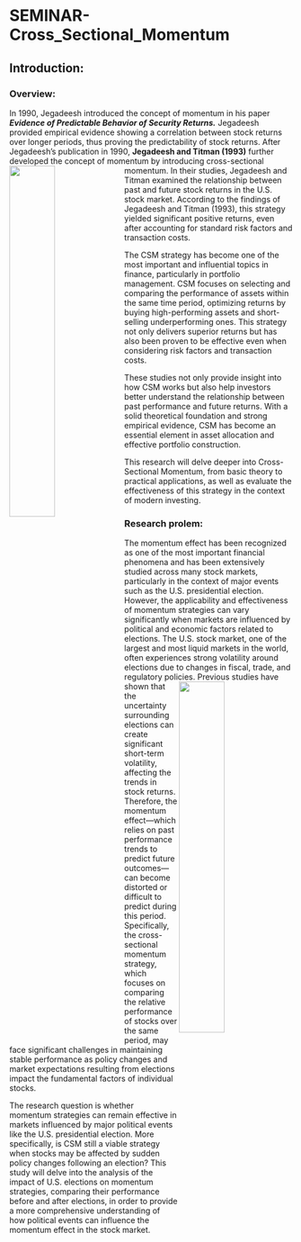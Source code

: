 # SEMINAR-Cross_Sectional_Momentum
## Introduction:
### Overview:
In 1990, Jegadeesh introduced the concept of momentum in his paper ***Evidence of Predictable Behavior of Security Returns.*** Jegadeesh provided empirical evidence showing a correlation between stock returns over longer periods, thus proving the predictability of stock returns. After Jegadeesh’s publication in 1990, **Jegadeesh and Titman (1993)** further developed the concept of momentum by introducing cross-sectional momentum. <img align="left" width="40%" src="https://tradingkit.net/wp-content/uploads/2023/04/momentum-trading.jpg"> In their studies, Jegadeesh and Titman examined the relationship between past and future stock returns in the U.S. stock market. According to the findings of Jegadeesh and Titman (1993), this strategy yielded significant positive returns, even after accounting for standard risk factors and transaction costs.

The CSM strategy has become one of the most important and influential topics in finance, particularly in portfolio management. CSM focuses on selecting and comparing the performance of assets within the same time period, optimizing returns by buying high-performing assets and short-selling underperforming ones. This strategy not only delivers superior returns but has also been proven to be effective even when considering risk factors and transaction costs.

These studies not only provide insight into how CSM works but also help investors better understand the relationship between past performance and future returns. With a solid theoretical foundation and strong empirical evidence, CSM has become an essential element in asset allocation and effective portfolio construction.

This research will delve deeper into Cross-Sectional Momentum, from basic theory to practical applications, as well as evaluate the effectiveness of this strategy in the context of modern investing.
### Research prolem:
The momentum effect has been recognized as one of the most important financial phenomena and has been extensively studied across many stock markets, particularly in the context of major events such as the U.S. presidential election. However, the applicability and effectiveness of momentum strategies can vary significantly when markets are influenced by political and economic factors related to elections. The U.S. stock market, one of the largest and most liquid markets in the world, often experiences strong volatility around elections due to changes in fiscal, trade, and regulatory policies.
<img align="right" width="40%" length="20%" src= "https://media.gettyimages.com/id/2165790576/vector/united-states-presidential-election-campaign-poster-2024-illustration.jpg?s=612x612&w=gi&k=20&c=m0jz1Jtlc_oR8fHxI-7vUgOWtatrEP2BKag38MKQ2_0=">
Previous studies have shown that the uncertainty surrounding elections can create significant short-term volatility, affecting the trends in stock returns. Therefore, the momentum effect—which relies on past performance trends to predict future outcomes—can become distorted or difficult to predict during this period. Specifically, the cross-sectional momentum strategy, which focuses on comparing the relative performance of stocks over the same period, may face significant challenges in maintaining stable performance as policy changes and market expectations resulting from elections impact the fundamental factors of individual stocks.

The research question is whether momentum strategies can remain effective in markets influenced by major political events like the U.S. presidential election. More specifically, is CSM still a viable strategy when stocks may be affected by sudden policy changes following an election? This study will delve into the analysis of the impact of U.S. elections on momentum strategies, comparing their performance before and after elections, in order to provide a more comprehensive understanding of how political events can influence the momentum effect in the stock market.
